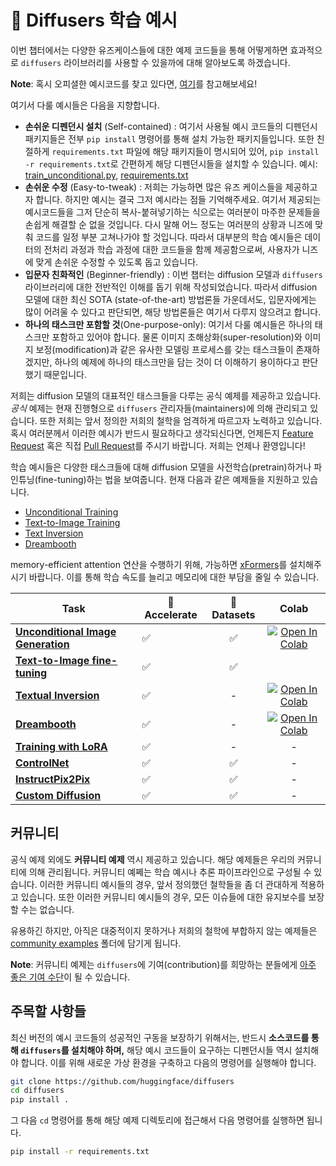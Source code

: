 <!--Copyright 2024 The HuggingFace Team. All rights reserved.

Licensed under the Apache License, Version 2.0 (the "License"); you may not use this file except in compliance with
the License. You may obtain a copy of the License at

http://www.apache.org/licenses/LICENSE-2.0

Unless required by applicable law or agreed to in writing, software distributed under the License is distributed on
an "AS IS" BASIS, WITHOUT WARRANTIES OR CONDITIONS OF ANY KIND, either express or implied. See the License for the
specific language governing permissions and limitations under the License.
-->

# 🧨 Diffusers 학습 예시

이번 챕터에서는 다양한 유즈케이스들에 대한 예제 코드들을 통해 어떻게하면 효과적으로 `diffusers` 라이브러리를 사용할 수 있을까에 대해 알아보도록 하겠습니다. 

**Note**: 혹시 오피셜한 예시코드를 찾고 있다면, [여기](https://github.com/huggingface/diffusers/tree/main/src/diffusers/pipelines)를 참고해보세요!

여기서 다룰 예시들은 다음을 지향합니다.

- **손쉬운 디펜던시 설치** (Self-contained) : 여기서 사용될 예시 코드들의 디펜던시 패키지들은 전부 `pip install` 명령어를 통해 설치 가능한 패키지들입니다. 또한 친절하게 `requirements.txt` 파일에 해당 패키지들이 명시되어 있어, `pip install -r requirements.txt`로 간편하게 해당 디펜던시들을 설치할 수 있습니다. 예시: [train_unconditional.py](https://github.com/huggingface/diffusers/blob/main/examples/unconditional_image_generation/train_unconditional.py), [requirements.txt](https://github.com/huggingface/diffusers/blob/main/examples/unconditional_image_generation/requirements.txt) 
- **손쉬운 수정** (Easy-to-tweak) : 저희는 가능하면 많은 유즈 케이스들을 제공하고자 합니다. 하지만 예시는 결국 그저 예시라는 점들 기억해주세요. 여기서 제공되는 예시코드들을 그저 단순히 복사-붙혀넣기하는 식으로는 여러분이 마주한 문제들을 손쉽게 해결할 순 없을 것입니다. 다시 말해 어느 정도는 여러분의 상황과 니즈에 맞춰 코드를 일정 부분 고쳐나가야 할 것입니다. 따라서 대부분의 학습 예시들은 데이터의 전처리 과정과 학습 과정에 대한 코드들을 함께 제공함으로써, 사용자가 니즈에 맞게 손쉬운 수정할 수 있도록 돕고 있습니다.
- **입문자 친화적인** (Beginner-friendly) : 이번 챕터는 diffusion 모델과 `diffusers` 라이브러리에 대한 전반적인 이해를 돕기 위해 작성되었습니다. 따라서 diffusion 모델에 대한 최신 SOTA (state-of-the-art) 방법론들 가운데서도, 입문자에게는 많이 어려울 수 있다고 판단되면, 해당 방법론들은 여기서 다루지 않으려고 합니다.
- **하나의 태스크만 포함할 것**(One-purpose-only): 여기서 다룰 예시들은 하나의 태스크만 포함하고 있어야 합니다. 물론 이미지 초해상화(super-resolution)와 이미지 보정(modification)과 같은 유사한 모델링 프로세스를 갖는 태스크들이 존재하겠지만, 하나의 예제에 하나의 태스크만을 담는 것이 더 이해하기 용이하다고 판단했기 때문입니다.



저희는 diffusion 모델의 대표적인 태스크들을 다루는 공식 예제를 제공하고 있습니다. *공식* 예제는 현재 진행형으로 `diffusers` 관리자들(maintainers)에 의해 관리되고 있습니다. 또한 저희는 앞서 정의한 저희의 철학을 엄격하게 따르고자 노력하고 있습니다. 혹시 여러분께서 이러한 예시가 반드시 필요하다고 생각되신다면, 언제든지 [Feature Request](https://github.com/huggingface/diffusers/issues/new?assignees=&labels=&template=feature_request.md&title=) 혹은 직접 [Pull Request](https://github.com/huggingface/diffusers/compare)를 주시기 바랍니다. 저희는 언제나 환영입니다!

학습 예시들은 다양한 태스크들에 대해 diffusion 모델을 사전학습(pretrain)하거나 파인튜닝(fine-tuning)하는 법을 보여줍니다. 현재 다음과 같은 예제들을 지원하고 있습니다.

- [Unconditional Training](./unconditional_training)
- [Text-to-Image Training](./text2image)
- [Text Inversion](./text_inversion)
- [Dreambooth](./dreambooth)

memory-efficient attention 연산을 수행하기 위해, 가능하면 [xFormers](../optimization/xformers)를 설치해주시기 바랍니다. 이를 통해 학습 속도를 늘리고 메모리에 대한 부담을 줄일 수 있습니다.

| Task | 🤗 Accelerate | 🤗 Datasets | Colab
|---|---|:---:|:---:|
| [**Unconditional Image Generation**](./unconditional_training) | ✅ | ✅ | [![Open In Colab](https://colab.research.google.com/assets/colab-badge.svg)](https://colab.research.google.com/github/huggingface/notebooks/blob/main/diffusers/training_example.ipynb)
| [**Text-to-Image fine-tuning**](./text2image) | ✅ | ✅ | 
| [**Textual Inversion**](./text_inversion) | ✅ | - | [![Open In Colab](https://colab.research.google.com/assets/colab-badge.svg)](https://colab.research.google.com/github/huggingface/notebooks/blob/main/diffusers/sd_textual_inversion_training.ipynb)
| [**Dreambooth**](./dreambooth) | ✅ | - | [![Open In Colab](https://colab.research.google.com/assets/colab-badge.svg)](https://colab.research.google.com/github/huggingface/notebooks/blob/main/diffusers/sd_dreambooth_training.ipynb)
| [**Training with LoRA**](./lora) | ✅ | - | - |
| [**ControlNet**](./controlnet) | ✅ | ✅ | - |
| [**InstructPix2Pix**](./instructpix2pix) | ✅ | ✅ | - |
| [**Custom Diffusion**](./custom_diffusion) | ✅ | ✅ | - |


## 커뮤니티

공식 예제 외에도 **커뮤니티 예제** 역시 제공하고 있습니다. 해당 예제들은 우리의 커뮤니티에 의해 관리됩니다. 커뮤니티 예쩨는 학습 예시나 추론 파이프라인으로 구성될 수 있습니다. 이러한 커뮤니티 예시들의 경우,  앞서 정의했던 철학들을 좀 더 관대하게 적용하고 있습니다. 또한 이러한 커뮤니티 예시들의 경우, 모든 이슈들에 대한 유지보수를 보장할 수는 없습니다.

유용하긴 하지만, 아직은 대중적이지 못하거나 저희의 철학에 부합하지 않는 예제들은 [community examples](https://github.com/huggingface/diffusers/tree/main/examples/community) 폴더에 담기게 됩니다.

**Note**: 커뮤니티 예제는 `diffusers`에 기여(contribution)를 희망하는 분들에게 [아주 좋은 기여 수단](https://github.com/huggingface/diffusers/issues?q=is%3Aopen+is%3Aissue+label%3A%22good+first+issue%22)이 될 수 있습니다.

## 주목할 사항들

최신 버전의 예시 코드들의 성공적인 구동을 보장하기 위해서는, 반드시 **소스코드를 통해 `diffusers`를 설치해야 하며,** 해당 예시 코드들이 요구하는 디펜던시들 역시 설치해야 합니다. 이를 위해 새로운 가상 환경을 구축하고 다음의 명령어를 실행해야 합니다.

```bash
git clone https://github.com/huggingface/diffusers
cd diffusers
pip install .
```

그 다음 `cd` 명령어를 통해 해당 예제 디렉토리에 접근해서 다음 명령어를 실행하면 됩니다.

```bash
pip install -r requirements.txt
```